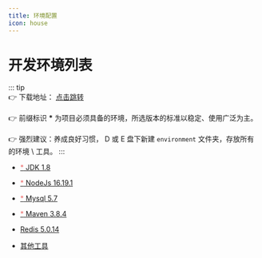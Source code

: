 ```yaml
---
title: 环境配置
icon: house
---
```


# 开发环境列表

::: tip  
:point_right: 下载地址： <a href="https://hupei.fun:15000/sharing/0Wapq5H6g" >点击跳转</a><br/><br/>
:point_right: 前缀标识 <b>\*</b> 为项目必须具备的环境，所选版本的标准以稳定、使用广泛为主。<br/><br/>
:point_right: 强烈建议：养成良好习惯， D 或 E 盘下新建 `environment` 文件夹，存放所有的环境 \ 工具。
:::

- <a href="/env/jdk"><span style="color:#EC6B6A">*</span> JDK 1.8</a>

- <a href="/env/nodejs"><span style="color:#EC6B6A">*</span> NodeJs 16.19.1</a>

- <a href="/env/mysql"><span style="color:#EC6B6A">*</span> Mysql 5.7</a>

- <a href="/env/maven"><span style="color:#EC6B6A">*</span> Maven 3.8.4</a>

- <a href="/env/redis">Redis 5.0.14</a>

- <a href="/env/other">其他工具</a>
